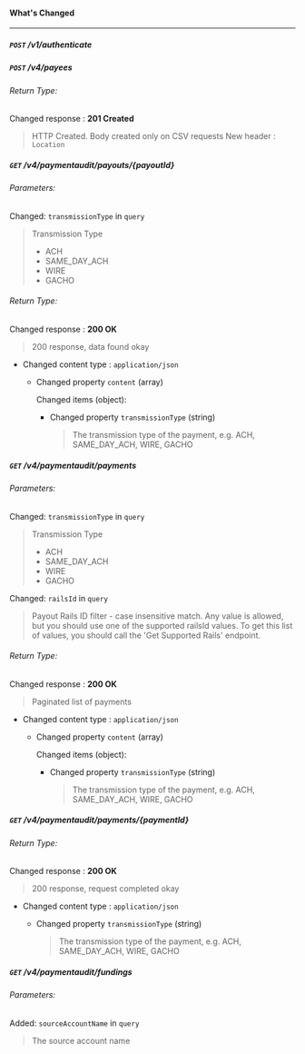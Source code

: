 #### What's Changed
---

##### `POST` /v1/authenticate


##### `POST` /v4/payees


###### Return Type:

Changed response : **201 Created**
> HTTP Created. Body created only on CSV requests
New header : `Location`


##### `GET` /v4/paymentaudit/payouts/{payoutId}


###### Parameters:

Changed: `transmissionType` in `query`
> Transmission Type
> * ACH
> * SAME_DAY_ACH
> * WIRE
> * GACHO

###### Return Type:

Changed response : **200 OK**
> 200 response, data found okay

* Changed content type : `application/json`

    * Changed property `content` (array)

        Changed items (object):

        * Changed property `transmissionType` (string)
            > The transmission type of the payment, e.g. ACH, SAME_DAY_ACH, WIRE, GACHO

##### `GET` /v4/paymentaudit/payments


###### Parameters:

Changed: `transmissionType` in `query`
> Transmission Type
> * ACH
> * SAME_DAY_ACH
> * WIRE
> * GACHO

Changed: `railsId` in `query`
> Payout Rails ID filter - case insensitive match.
> Any value is allowed, but you should use one of the supported railsId values.
> To get this list of values, you should call the 'Get Supported Rails' endpoint.

###### Return Type:

Changed response : **200 OK**
> Paginated list of payments

* Changed content type : `application/json`

    * Changed property `content` (array)

        Changed items (object):

        * Changed property `transmissionType` (string)
            > The transmission type of the payment, e.g. ACH, SAME_DAY_ACH, WIRE, GACHO

##### `GET` /v4/paymentaudit/payments/{paymentId}


###### Return Type:

Changed response : **200 OK**
> 200 response, request completed okay

* Changed content type : `application/json`

    * Changed property `transmissionType` (string)
        > The transmission type of the payment, e.g. ACH, SAME_DAY_ACH, WIRE, GACHO

##### `GET` /v4/paymentaudit/fundings


###### Parameters:

Added: `sourceAccountName` in `query`
> The source account name

